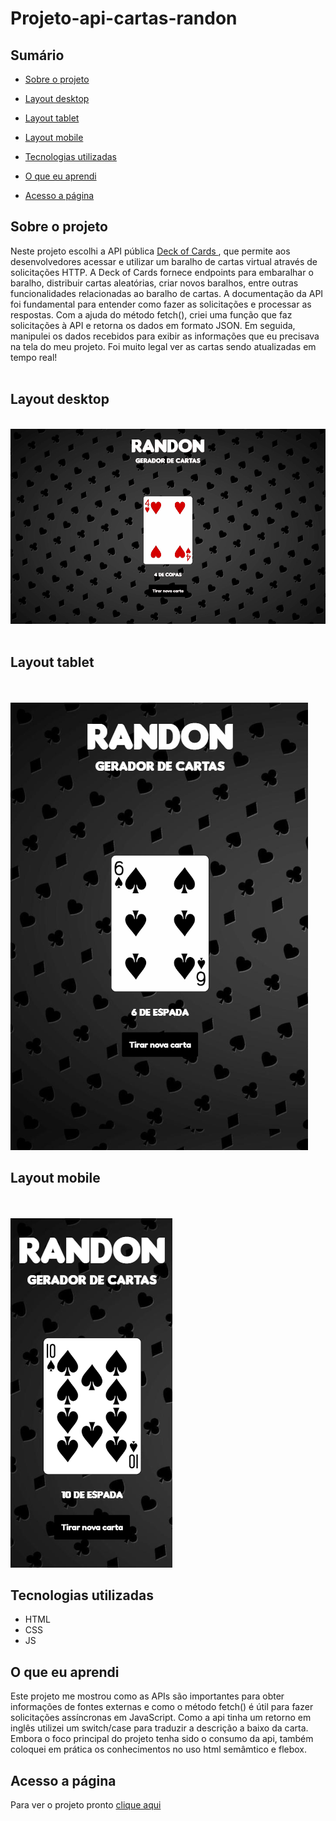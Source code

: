 # Projeto-api-cartas-randon


## Sumário

- [Sobre o projeto](#sobreoprojeto)
- [Layout  desktop](#layout-desktop)
- [Layout tablet](#layout-tablet)
- [Layout mobile](#layout-mobile)

- [Tecnologias utilizadas](#tecnologias-utilizadas)
- [O que eu aprendi](#o-que-eu-aprendi)
- [Acesso a página](#acesso-a-página)

## Sobre o projeto

Neste projeto escolhi a API pública [Deck of Cards  ](https://deckofcardsapi.com/),  que permite aos desenvolvedores acessar e utilizar um baralho de cartas virtual através de solicitações HTTP. A Deck of Cards fornece endpoints para embaralhar o baralho, distribuir cartas aleatórias, criar novos baralhos, entre outras funcionalidades relacionadas ao baralho de cartas. A documentação da API foi fundamental para entender como fazer as solicitações e processar as respostas.
Com a ajuda do método fetch(), criei uma função que faz solicitações à API e retorna os dados em formato JSON. Em seguida, manipulei os dados recebidos para exibir as informações que eu precisava na tela do meu projeto. Foi muito legal ver as cartas sendo atualizadas em tempo real!
<br>
<br>

## Layout desktop    

<br>

 <img src="src/imagens/desktop.gif.gif" alt="">
<br>
<br>

## Layout tablet

<br>
<br>

 <img src="src/imagens/tablet.gif.gif" alt="">

## Layout mobile

<br>
<br>

 <img src="src/imagens/mobile.gif.gif" alt="">

## Tecnologias utilizadas

- HTML
- CSS
- JS

## O que eu aprendi
Este projeto me mostrou como as APIs são importantes para obter informações de fontes externas e como o método fetch() é útil para fazer solicitações assíncronas em JavaScript. Como a api tinha um retorno em inglês utilizei um switch/case para traduzir a descrição a baixo da carta. Embora o foco principal do projeto tenha sido o consumo da api, também coloquei em prática os conhecimentos no uso html semâmtico e flebox.
## Acesso a página

Para ver o projeto pronto [clique aqui ](https://claricassia.github.io/Projeto-api-cartas-randon/)
